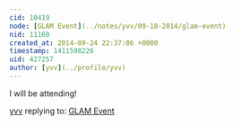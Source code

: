 ```yaml
---
cid: 10419
node: [GLAM Event](../notes/yvv/09-18-2014/glam-event)
nid: 11160
created_at: 2014-09-24 22:37:06 +0000
timestamp: 1411598226
uid: 427257
author: [yvv](../profile/yvv)
---
```


I will be attending!

[yvv](../profile/yvv) replying to: [GLAM Event](../notes/yvv/09-18-2014/glam-event)

